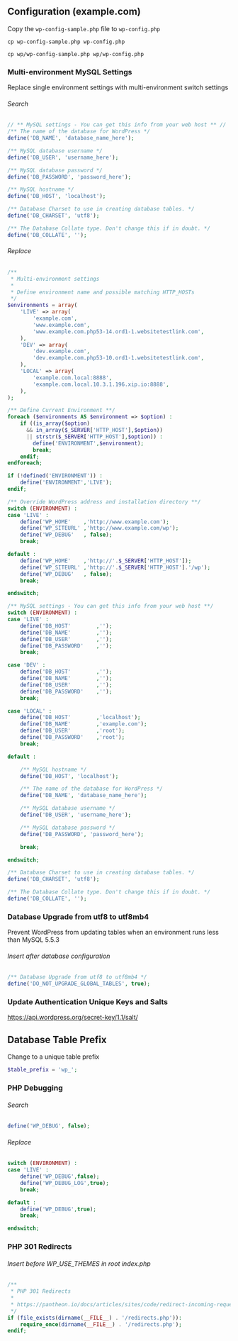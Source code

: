 ## Configuration (example.com)
Copy the ```wp-config-sample.php``` file to ```wp-config.php```
```shell
cp wp-config-sample.php wp-config.php
```
```shell
cp wp/wp-config-sample.php wp/wp-config.php
```

### Multi-environment MySQL Settings
Replace single environment settings with multi-environment switch settings

###### Search
```php
// ** MySQL settings - You can get this info from your web host ** //
/** The name of the database for WordPress */
define('DB_NAME', 'database_name_here');

/** MySQL database username */
define('DB_USER', 'username_here');

/** MySQL database password */
define('DB_PASSWORD', 'password_here');

/** MySQL hostname */
define('DB_HOST', 'localhost');

/** Database Charset to use in creating database tables. */
define('DB_CHARSET', 'utf8');

/** The Database Collate type. Don't change this if in doubt. */
define('DB_COLLATE', '');
```
###### Replace
```php
/**
 * Multi-environment settings
 *
 * Define environment name and possible matching HTTP_HOSTs
 */
$environments = array(
	'LIVE' => array(
		'example.com',
		'www.example.com',
		'www.example.com.php53-14.ord1-1.websitetestlink.com',
	),
	'DEV' => array(
		'dev.example.com',
		'dev.example.com.php53-10.ord1-1.websitetestlink.com',
	),
	'LOCAL' => array(
		'example.com.local:8888',
		'example.com.local.10.3.1.196.xip.io:8888',
	),
);

/** Define Current Environment **/
foreach ($environments AS $environment => $option) :
	if ((is_array($option)
	  && in_array($_SERVER['HTTP_HOST'],$option))
	  || strstr($_SERVER['HTTP_HOST'],$option)) :
		define('ENVIRONMENT',$environment);
		break;
	endif;
endforeach;

if (!defined('ENVIRONMENT')) :
	define('ENVIRONMENT','LIVE');
endif;

/** Override WordPress address and installation directory **/
switch (ENVIRONMENT) :
case 'LIVE' :
	define('WP_HOME'	,'http://www.example.com');
	define('WP_SITEURL'	,'http://www.example.com/wp');
	define('WP_DEBUG'	, false);
	break;

default :
	define('WP_HOME'	,'http://'.$_SERVER['HTTP_HOST']);
	define('WP_SITEURL'	,'http://'.$_SERVER['HTTP_HOST'].'/wp');
	define('WP_DEBUG'	, false);
	break;

endswitch;

/** MySQL settings - You can get this info from your web host **/
switch (ENVIRONMENT) :
case 'LIVE' :
	define('DB_HOST'		,'');
	define('DB_NAME'		,'');
	define('DB_USER'		,'');
	define('DB_PASSWORD'	,'');
	break;

case 'DEV' :
	define('DB_HOST'		,'');
	define('DB_NAME'		,'');
	define('DB_USER'		,'');
	define('DB_PASSWORD'	,'');
	break;

case 'LOCAL' :
	define('DB_HOST'		,'localhost');
	define('DB_NAME'		,'example.com');
	define('DB_USER'		,'root');
	define('DB_PASSWORD'	,'root');
	break;

default :

	/** MySQL hostname */
	define('DB_HOST', 'localhost');

	/** The name of the database for WordPress */
	define('DB_NAME', 'database_name_here');

	/** MySQL database username */
	define('DB_USER', 'username_here');

	/** MySQL database password */
	define('DB_PASSWORD', 'password_here');

	break;

endswitch;

/** Database Charset to use in creating database tables. */
define('DB_CHARSET', 'utf8');

/** The Database Collate type. Don't change this if in doubt. */
define('DB_COLLATE', '');
```

### Database Upgrade from utf8 to utf8mb4
Prevent WordPress from updating tables when an environment runs less than MySQL 5.5.3

###### Insert after database configuration
```php
/** Database Upgrade from utf8 to utf8mb4 */
define('DO_NOT_UPGRADE_GLOBAL_TABLES', true);
```

### Update Authentication Unique Keys and Salts
https://api.wordpress.org/secret-key/1.1/salt/

## Database Table Prefix
Change to a unique table prefix
```php
$table_prefix = 'wp_';
```

### PHP Debugging
###### Search
```php
define('WP_DEBUG', false);
```
###### Replace
```php
switch (ENVIRONMENT) :
case 'LIVE' :
	define('WP_DEBUG',false);
 	define('WP_DEBUG_LOG',true);
	break;

default :
	define('WP_DEBUG',true);
	break;

endswitch;
```

### PHP 301 Redirects
###### Insert before WP_USE_THEMES in root index.php
```php
/**
 * PHP 301 Redirects
 *
 * https://pantheon.io/docs/articles/sites/code/redirect-incoming-requests/
 */
if (file_exists(dirname(__FILE__) . '/redirects.php')):
	require_once(dirname(__FILE__) . '/redirects.php');
endif;
```
